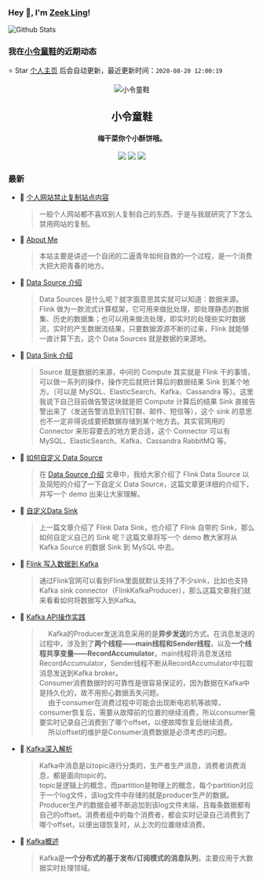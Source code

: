 ### Hey 👋, I'm [Zeek Ling](https://www.zeekling.cn)! 
![Github Stats](https://github-readme-stats.vercel.app/api?username=zeekling&show_icons=true) 
### 我在[小令童鞋](https://www.zeekling.cn)的近期动态

⭐️ Star [个人主页](https://github.com/zeekling/zeekling) 后会自动更新，最近更新时间：`2020-08-20 12:00:19`

<p align="center"><img alt="小令童鞋" src="https://img.zeekling.cn/images/2020/02/23/logo.th.png"></p><h2 align="center">小令童鞋
</h2>

<h4 align="center">梅干菜你个小酥饼哦。</h4>
<p align="center"><a title="小令童鞋" target="_blank" href="https://github.com/zeekling/zeekling"><img src="https://img.shields.io/github/last-commit/zeekling/zeekling.svg?style=flat-square&color=FF9900"></a>
<a title="GitHub repo size in bytes" target="_blank" href="https://github.com/zeekling/zeekling"><img src="https://img.shields.io/github/repo-size/zeekling/zeekling.svg?style=flat-square"></a>
<a title="Hits" target="_blank" href="https://github.com/zeekling/hits"><img src="https://hits.b3log.org/zeekling/zeekling.svg"></a></p>

### 最新

* 📝 [个人网站禁止复制站点内容](https://www.zeekling.cn/articles/2020/08/17/1597593928362.html) 
    > <p>一般个人网站都不喜欢别人复制自己的东西，于是与我就研究了下怎么禁用网站的复制。</p>
* 📝 [About Me](https://www.zeekling.cn/aboutMe.html) 
    > <p>本站主要是讲述一个自闭的二逼青年如何自救的一个过程，是一个消费大把大把青春的地方。</p>
* 📝 [Data Source 介绍](https://www.zeekling.cn/articles/2020/05/03/1588494729955.html) 
    > <p>Data Sources 是什么呢？就字面意思其实就可以知道：数据来源。<br>
    > Flink 做为一款流式计算框架，它可用来做批处理，即处理静态的数据集、历史的数据集；也可以用来做流处理，即实时的处理些实时数据流，实时的产生数据流结果，只要数据源源不断的过来，Flink 就能够一直计算下去，这个 Data Sources 就是数据的来源地。</p>
* 📝 [Data Sink 介绍](https://www.zeekling.cn/articles/2020/05/04/1588666906660.html) 
    > <p>Source 就是数据的来源，中间的 Compute 其实就是 Flink 干的事情，可以做一系列的操作，操作完后就把计算后的数据结果 Sink 到某个地方。（可以是 MySQL、ElasticSearch、Kafka、Cassandra 等）。这里我说下自己目前做告警这块就是把 Compute 计算后的结果 Sink 直接告警出来了（发送告警消息到钉钉群、邮件、短信等），这个 sink 的意思也不一定非得说成要把数据存储到某个地方去。其实官网用的 Connector 来形容要去的地方更合适，这个 Connector 可以有 MySQL、ElasticSearch、Kafka、Cassandra RabbitMQ 等。</p>
* 📝 [如何自定义 Data Source ](https://www.zeekling.cn/articles/2020/05/04/1588559095224.html) 
    > <p>在 <a href="https://www.zeekling.cn/articles/2020/05/03/1588494729955.html">Data Source 介绍</a> 文章中，我给大家介绍了 Flink Data Source 以及简短的介绍了一下自定义 Data Source，这篇文章更详细的介绍下，并写一个 demo 出来让大家理解。</p>
* 📝 [自定义Data Sink](https://www.zeekling.cn/articles/2020/05/05/1588680092763.html) 
    > <p>上一篇文章介绍了 Flink Data Sink，也介绍了 Flink 自带的 Sink，那么如何自定义自己的 Sink 呢？这篇文章将写一个 demo 教大家将从 Kafka Source 的数据 Sink 到 MySQL 中去。</p>
* 📝 [Flink 写入数据到 Kafka](https://www.zeekling.cn/articles/2020/05/15/1589474545288.html) 
    > <p>通过Flink官网可以看到Flink里面就默认支持了不少sink，比如也支持Kafka sink connector（FlinkKafkaProducer），那么这篇文章我们就来看看如何将数据写入到Kafka。</p>
* 📝 [Kafka API操作实践](https://www.zeekling.cn/articles/2020/05/17/1589721212901.html) 
    > <p>  Kafka的Producer发送消息采用的是<strong>异步发送</strong>的方式。在消息发送的过程中，涉及到了<strong>两个线程——main线程和Sender线程</strong>，以及<strong>一个线程共享变量——RecordAccumulator</strong>。main线程将消息发送给RecordAccumulator，Sender线程不断从RecordAccumulator中拉取消息发送到Kafka broker。<br>
    > Consumer消费数据时的可靠性是很容易保证的，因为数据在Kafka中是持久化的，故不用担心数据丢失问题。<br>
    >   由于consumer在消费过程中可能会出现断电宕机等故障，consumer恢复后，需要从故障前的位置的继续消费，所以consumer需要实时记录自己消费到了哪个offset，以便故障恢复后继续消费。<br>
    >   所以offset的维护是Consumer消费数据是必须考虑的问题。</p>
* 📝 [Kafka深入解析](https://www.zeekling.cn/articles/2020/05/24/1590327441358.html) 
    > <p>Kafka中消息是以topic进行分类的，生产者生产消息，消费者消费消息，都是面向topic的。<br>
    > topic是逻辑上的概念，而partition是物理上的概念，每个partition对应于一个log文件，该log文件中存储的就是producer生产的数据。Producer生产的数据会被不断追加到该log文件末端，且每条数据都有自己的offset。消费者组中的每个消费者，都会实时记录自己消费到了哪个offset，以便出错恢复时，从上次的位置继续消费。</p>
* 📝 [Kafka概述](https://www.zeekling.cn/articles/2020/05/24/1590324636321.html) 
    > <p>Kafka是<strong>一个分布式的基于发布/订阅模式的消息队列</strong>，主要应用于大数据实时处理领域。</p>




